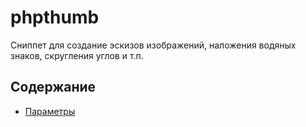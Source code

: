 # phpthumb

Сниппет для создание эскизов изображений, наложения водяных знаков, скругления углов и т.п.

## Содержание

- [Параметры](./03_Параметры.md)
